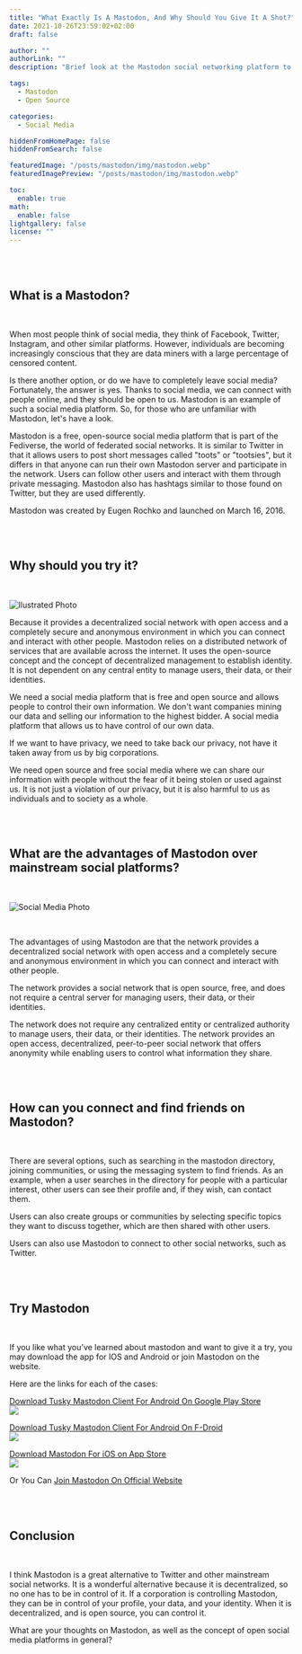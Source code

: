 ```yaml
---
title: "What Exactly Is A Mastodon, And Why Should You Give It A Shot?"
date: 2021-10-26T23:59:02+02:00
draft: false

author: ""
authorLink: ""
description: "Brief look at the Mastodon social networking platform to see what it has to offer. What exactly is it, and should you give it a shot?"

tags:
  - Mastodon
  - Open Source

categories:
  - Social Media

hiddenFromHomePage: false
hiddenFromSearch: false

featuredImage: "/posts/mastodon/img/mastodon.webp"
featuredImagePreview: "/posts/mastodon/img/mastodon.webp"

toc:
  enable: true
math:
  enable: false
lightgallery: false
license: ""
---
```


<br/>
<br/>

## What is a Mastodon?

<br/>

When most people think of social media, they think of Facebook, Twitter, Instagram, and other similar platforms. However, individuals are becoming increasingly conscious that they are data miners with a large percentage of censored content.

Is there another option, or do we have to completely leave social media? Fortunately, the answer is yes. Thanks to social media, we can connect with people online, and they should be open to us.
Mastodon is an example of such a social media platform. So, for those who are unfamiliar with Mastodon, let's have a look.

Mastodon is a free, open-source social media platform that is part of the Fediverse, the world of federated social networks. It is similar to Twitter in that it allows users to post short messages called "toots" or "tootsies", but it differs in that anyone can run their own Mastodon server and participate in the network.
Users can follow other users and interact with them through private messaging. Mastodon also has hashtags similar to those found on Twitter, but they are used differently.

Mastodon was created by Eugen Rochko and launched on March 16, 2016.

<br/>
<br/>

## Why should you try it?

<br/>

![Ilustrated Photo](/posts/mastodon/img/sh.webp "Ilustrated Photo")

Because it provides a decentralized social network with open access and a completely secure and anonymous environment in which you can connect and interact with other people.
Mastodon relies on a distributed network of services that are available across the internet. It uses the open-source concept and the concept of decentralized management to establish identity.
It is not dependent on any central entity to manage users, their data, or their identities.

We need a social media platform that is free and open source and allows people to control their own information.
We don't want companies mining our data and selling our information to the highest bidder. A social media platform that allows us to have control of our own data.

If we want to have privacy, we need to take back our privacy, not have it taken away from us by big corporations.

We need open source and free social media where we can share our information with people without the fear of it being stolen or used against us.
It is not just a violation of our privacy, but it is also harmful to us as individuals and to society as a whole.

<br/>
<br/>

## What are the advantages of Mastodon over mainstream social platforms?

<br/>

![Social Media Photo](/posts/mastodon/img/social-media.webp "Social Media")

<br/>

The advantages of using Mastodon are that the network provides a decentralized social network with open access and a completely secure and anonymous environment in which you can connect and interact with other people.

The network provides a social network that is open source, free, and does not require a central server for managing users, their data, or their identities.

The network does not require any centralized entity or centralized authority to manage users, their data, or their identities.
The network provides an open access, decentralized, peer-to-peer social network that offers anonymity while enabling users to control what information they share.

<br/>
<br/>

## How can you connect and find friends on Mastodon?

<br/>

There are several options, such as searching in the mastodon directory, joining communities, or using the messaging system to find friends.
As an example, when a user searches in the directory for people with a particular interest, other users can see their profile and, if they wish, can contact them.

Users can also create groups or communities by selecting specific topics they want to discuss together, which are then shared with other users.

Users can also use Mastodon to connect to other social networks, such as Twitter.

<br/>
<br/>

## Try Mastodon

<br/>

If you like what you've learned about mastodon and want to give it a try, you may download the app for IOS and Android or join Mastodon on the website.

Here are the links for each of the cases:

[Download Tusky Mastodon Client For Android On Google Play Store](https://play.google.com/store/apps/details?id=com.keylesspalace.tusky&hl=en_US&gl=US)  
[<img src="/posts/bes-web-browsers-phone/img/Google Play-min.png">](https://play.google.com/store/apps/details?id=com.keylesspalace.tusky&hl=en_US&gl=US)

[Download Tusky Mastodon Client For Android On F-Droid](https://f-droid.org/packages/com.keylesspalace.tusky/)  
[<img src="/posts/mastodon/img/f-droid.webp">](https://f-droid.org/packages/com.keylesspalace.tusky/)

[Download Mastodon For iOS on App Store](https://apps.apple.com/us/app/mastodon-for-iphone/id1571998974)  
[<img src="/posts/bes-web-browsers-phone/img/App Store-min.png">](https://apps.apple.com/us/app/mastodon-for-iphone/id1571998974)

Or You Can [Join Mastodon On Official Website](https://joinmastodon.org/)

<br/>
<br/>

## Conclusion

<br/>

I think Mastodon is a great alternative to Twitter and other mainstream social networks.
It is a wonderful alternative because it is decentralized, so no one has to be in control of it.
If a corporation is controlling Mastodon, they can be in control of your profile, your data, and your identity. When it is decentralized, and is open source, you can control it.

What are your thoughts on Mastodon, as well as the concept of open social media platforms in general?
